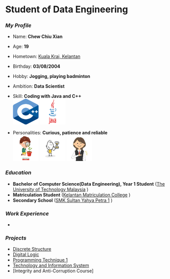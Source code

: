 # Student of Data Engineering
### _My Profile_
- Name: **Chew Chiu Xian**
- Age: **19**
- Hometown: [Kuala Krai, Kelantan](https://www.google.com/maps/place/Kuala+Krai,+Kelantan/@5.4296709,101.8549791,10z/data=!3m1!4b1!4m6!3m5!1s0x31b670a18abc418f:0xb744c535a768028f!8m2!3d5.530813!4d102.2018512!16zL20vMGZ0NXE4?entry=ttu)
- Birthday: **03/08/2004**
- Hobby: **Jogging, playing badminton**
- Ambition: **Data Scientist**
- Skill: **Coding with Java and C++**
<br/> <img src="./images/ISO_C++_Logo.svg.png" height=80 width=80> <img src="./images/Java-Logo.png" height=80 width=80> 

- Personalities: **Curious, patience and reliable**
  <br/>
  <img src="./images/depositphotos_190573646-stock-illustration-vector-illustration-curious-kid-emotion.jpg" height=80 width=80>
  <img src="./images/360_F_177109288_l0zKEkM0ifKINUanzLgtqvRGcJFVCs3o.jpg" height=80 width=80>
  <img src="./images/download.jpeg" height=80 width=80>

### _Education_
- **Bachelor of Computer Science(Data Engineering), Year 1 Student**  ([The University of Technology Malaysia](https://www.utm.my/) )
- **Matriculation Student**  ([Kelantan Matriculation College](http://www.kmkt.matrik.edu.my/) )
- **Secondary School**  ([SMK Sultan Yahya Petra 1](https://www.facebook.com/SmkSultanYahyaPetra1yps/?locale=ms_MY) )

### _Work Experience_
- 

### _Projects_
- [Discrete Structure](https://github.com/cxchew/Discrete-Structure)
- [Digital Logic](https://github.com/cxchew/Digital-Logic)
- [Programming Technique 1](https://github.com/cxchew/Programming-Technique)
- [Technology and Information System](https://github.com/cxchew/TIS)
- [Integrity and Anti-Corruption Course]
